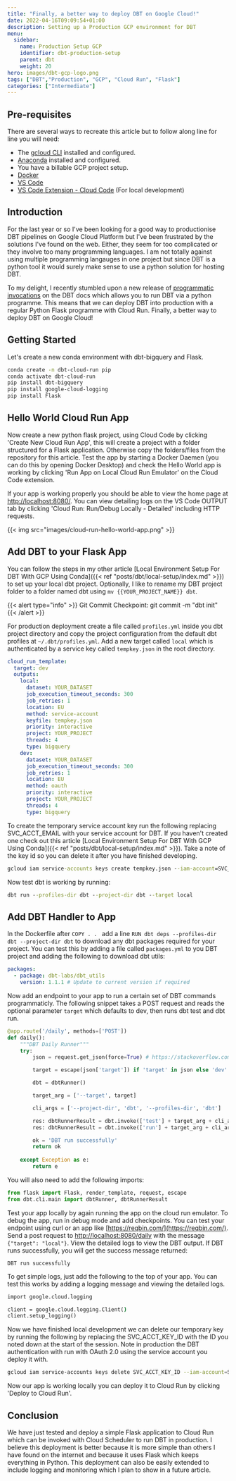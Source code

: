 ```yaml
---
title: "Finally, a better way to deploy DBT on Google Cloud!"
date: 2022-04-16T09:09:54+01:00
description: Setting up a Production GCP environment for DBT
menu:
  sidebar:
    name: Production Setup GCP
    identifier: dbt-production-setup
    parent: dbt
    weight: 20
hero: images/dbt-gcp-logo.png
tags: ["DBT","Production", "GCP", "Cloud Run", "Flask"]
categories: ["Intermediate"]
---
```


## Pre-requisites

There are several ways to recreate this article but to follow along line for line you will need:

 - The [gcloud CLI](https://cloud.google.com/sdk/docs/install) installed and configured.
 - [Anaconda](https://www.anaconda.com/products/distribution) installed and configured.
 - You have a billable GCP project setup.
 - [Docker](https://www.docker.com/)
 - [VS Code](https://code.visualstudio.com/)
 - [VS Code Extension - Cloud Code](https://cloud.google.com/code) (For local development)

## Introduction

For the last year or so I've been looking for a good way to productionise DBT pipelines on Google Cloud Platform but I've been frustrated by the solutions I've found on the web. Either, they seem for too complicated or they involve too many programming languages. I am not totally against using multiple programming langauges in one project but since DBT is a python tool it would surely make sense to use a python solution for hosting DBT. 

To my delight, I recently stumbled upon a new release of [programmatic invocations](https://docs.getdbt.com/reference/programmatic-invocations) on the DBT docs which allows you to run DBT via a python programme. This means that we can deploy DBT into production with a regular Python Flask programme with Cloud Run. Finally, a better way to deploy DBT on Google Cloud!

## Getting Started

Let's create a new conda environment with dbt-bigquery and Flask.

```bash
conda create -n dbt-cloud-run pip
conda activate dbt-cloud-run
pip install dbt-bigquery
pip install google-cloud-logging
pip install Flask
```

## Hello World Cloud Run App

Now create a new python flask project, using Cloud Code by clicking 'Create New Cloud Run App', this will create a project with a folder structured for a Flask application. Otherwise copy the folders/files from the repository for this article. Test the app by starting a Docker Daemen (you can do this by opening Docker Desktop) and check the Hello World app is working by clicking 'Run App on Local Cloud Run Emulator' on the Cloud Code extension.

If your app is working properly you should be able to view the home page at [http://localhost:8080/](http://localhost:8080/). You can view detailing logs on the VS Code OUTPUT tab by clicking 'Cloud Run: Run/Debug Locally - Detailed' including HTTP requests.

{{< img src="images/cloud-run-hello-world-app.png" >}}

## Add DBT to your Flask App 

You can follow the steps in my other article [Local Environment Setup For DBT With GCP Using Conda]({{< ref "posts/dbt/local-setup/index.md" >}}) to set up your local dbt project. Optionally, I like to rename my DBT project folder to a folder named dbt using `mv {{YOUR_PROJECT_NAME}} dbt`.

{{< alert type="info" >}}
Git Commit Checkpoint: git commit -m "dbt init"
{{< /alert >}}

For production deployment create a file called `profiles.yml` inside you dbt project directory and copy the project configuration from the default dbt profiles at `~/.dbt/profiles.yml`. Add a new target called `local` which is authenticated by a service key called `tempkey.json` in the root directory.

```yml
cloud_run_template:
  target: dev
  outputs:
    local:
      dataset: YOUR_DATASET
      job_execution_timeout_seconds: 300
      job_retries: 1
      location: EU
      method: service-account
      keyfile: tempkey.json
      priority: interactive
      project: YOUR_PROJECT
      threads: 4
      type: bigquery
    dev:
      dataset: YOUR_DATASET
      job_execution_timeout_seconds: 300
      job_retries: 1
      location: EU
      method: oauth
      priority: interactive
      project: YOUR_PROJECT
      threads: 4
      type: bigquery
```

To create the temporary service account key run the following replacing SVC_ACCT_EMAIL with your service account for DBT. If you haven't created one check out this article [Local Environment Setup For DBT With GCP Using Conda]({{< ref "posts/dbt/local-setup/index.md" >}}). Take a note of the key id so you can delete it after you have finished developing.

```cmd  
gcloud iam service-accounts keys create tempkey.json --iam-account=SVC_ACCT_EMAIL
```

Now test dbt is working by running:

```cmd  
dbt run --profiles-dir dbt --project-dir dbt --target local
```

## Add DBT Handler to App

In the Dockerfile after `COPY . . ` add a line `RUN dbt deps --profiles-dir dbt --project-dir dbt` to download any dbt packages required for your project. You can test this by adding a file called `packages.yml` to you DBT project and adding the following to download dbt utils:

```yml  
packages:
  - package: dbt-labs/dbt_utils
    version: 1.1.1 # Update to current version if required
```

Now add an endpoint to your app to run a certain set of DBT commands programmaticly. The following snippet takes a POST request and reads the optional parameter `target` which defaults to dev, then runs dbt test and dbt run.

```python
@app.route('/daily', methods=['POST'])
def daily():
    """DBT Daily Runner"""
    try:
        json = request.get_json(force=True) # https://stackoverflow.com/questions/53216177/http-triggering-cloud-function-with-cloud-scheduler/60615210#60615210

        target = escape(json['target']) if 'target' in json else 'dev'

        dbt = dbtRunner()

        target_arg = ['--target', target]

        cli_args = ['--project-dir', 'dbt', '--profiles-dir', 'dbt']

        res: dbtRunnerResult = dbt.invoke(['test'] + target_arg + cli_args)
        res: dbtRunnerResult = dbt.invoke(['run'] + target_arg + cli_args)

        ok = 'DBT run successfully'
        return ok
    
    except Exception as e:
        return e
```

You will also need to add the following imports:

```python 
from flask import Flask, render_template, request, escape
from dbt.cli.main import dbtRunner, dbtRunnerResult
```

Test your app locally by again running the app on the cloud run emulator. To debug the app, run in debug mode and add checkpoints. You can test your endpoint using curl or an app like [https://reqbin.com/](https://reqbin.com/). Send a post request to [http://localhost:8080/daily](http://localhost:8080/daily) with the message `{"target": "local"}`. View the detailed logs to view the DBT output. If DBT runs successfully, you will get the success message returned:

```
DBT run successfully
```

To get simple logs, just add the following to the top of your app. You can test this works by adding a logging message and viewing the detailed logs.

```cmd 
import google.cloud.logging

client = google.cloud.logging.Client()
client.setup_logging()
```

Now we have finished local development we can delete our temporary key by running the following by replacing the SVC_ACCT_KEY_ID with the ID you noted down at the start of the session. Note in production the DBT authentication with run with OAuth 2.0 using the service account you deploy it with.

```bash 
gcloud iam service-accounts keys delete SVC_ACCT_KEY_ID --iam-account=SVC_ACCT_EMAIL
```

Now our app is working locally you can deploy it to Cloud Run by clicking 'Deploy to Cloud Run'.

## Conclusion

We have just tested and deploy a simple Flask application to Cloud Run which can be invoked with Cloud Scheduler to run DBT in production. I believe this deployment is better because it is more simple than others I have found on the internet and because it uses Flask which keeps everything in Python. This deployment can also be easily extended to include logging and monitoring which I plan to show in a future article.

